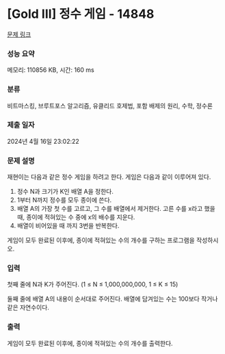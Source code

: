 # [Gold III] 정수 게임 - 14848 

[문제 링크](https://www.acmicpc.net/problem/14848) 

### 성능 요약

메모리: 110856 KB, 시간: 160 ms

### 분류

비트마스킹, 브루트포스 알고리즘, 유클리드 호제법, 포함 배제의 원리, 수학, 정수론

### 제출 일자

2024년 4월 16일 23:02:22

### 문제 설명

<p>재현이는 다음과 같은 정수 게임을 하려고 한다. 게임은 다음과 같이 이루어져 있다.</p>

<ol>
	<li>정수 N과 크기가 K인 배열 A을 정한다.</li>
	<li>1부터 N까지 정수를 모두 종이에 쓴다.</li>
	<li>배열 A의 가장 첫 수를 고르고, 그 수를 배열에서 제거한다. 고른 수를 x라고 했을 때, 종이에 적혀있는 수 중에 x의 배수를 지운다.</li>
	<li>배열이 비어있을 때 까지 3번을 반복한다.</li>
</ol>

<p>게임이 모두 완료된 이후에, 종이에 적혀있는 수의 개수를 구하는 프로그램을 작성하시오.</p>

### 입력 

 <p>첫째 줄에 N과 K가 주어진다. (1 ≤ N ≤ 1,000,000,000, 1 ≤ K ≤ 15)</p>

<p>둘째 줄에 배열 A의 내용이 순서대로 주어진다. 배열에 담겨있는 수는 100보다 작거나 같은 자연수이다.</p>

### 출력 

 <p>게임이 모두 완료된 이후에, 종이에 적혀있는 수의 개수를 출력한다.</p>

